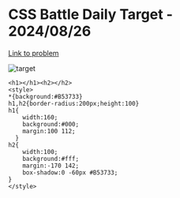 # CSS Battle Daily Target - 2024/08/26

[Link to problem](https://cssbattle.dev/play/Ren6hs0s48vv9yY9WFeg)

![target](https://firebasestorage.googleapis.com/v0/b/cssbattleapp.appspot.com/o/user%2Fe6YbeBahWNPT7VpE2rE2p85byxa2%2Ftargets%2Ftarget_i5qnFjY.png?alt=media)


```
<h1></h1><h2></h2>
<style>
*{background:#B53733}
h1,h2{border-radius:200px;height:100}
h1{
    width:160;   
    background:#000;  
    margin:100 112;
  }
h2{
    width:100;
    background:#fff;
    margin:-170 142;
    box-shadow:0 -60px #B53733;
}
</style>
```
